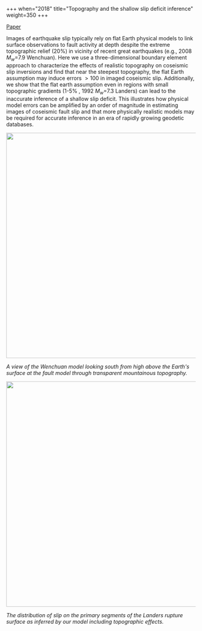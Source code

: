 +++
when="2018"
title="Topography and the shallow slip deficit inference"
weight=350
+++

[Paper](https://osf.io/sp3bj/)

Images of earthquake slip typically rely on flat Earth physical models to link surface observations to fault activity at depth despite the extreme topographic relief (20%) in vicinity of recent great earthquakes (e.g., 2008 $M_w$=7.9 Wenchuan). 
Here we use a three-dimensional boundary element approach to characterize the effects of realistic topography on coseismic slip inversions and find that near the steepest topography, the flat Earth assumption may induce errors $>100%$ in imaged coseismic slip.
Additionally, we show that the flat earth assumption even in regions with small topographic gradients (1-5% , 1992  $M_w$=7.3 Landers) can lead to the inaccurate inference of a shallow slip deficit.
This illustrates how physical model errors can be amplified by an order of magnitude in estimating images of coseismic fault slip and that more physically realistic models may be required for accurate inference in an era of rapidly growing geodetic databases.

<img src="/images/wenchuan_model_3d.png" style="width: 600px;"/>

*A view of the Wenchuan model looking south from high above the Earth's surface at the fault model through transparent mountainous topography.*

<img src="/images/landers_panels.png" style="width: 600px;"/>

*The distribution of slip on the primary segments of the Landers rupture surface as inferred by our model including topographic effects.*

